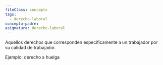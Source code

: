 ```yaml
---
fileClass: concepto
tags:
  - derecho-laboral
concepto-padre: 
asignatura: derecho-laboral
---
```

Aquellos derechos que corresponden específicamente a un trabajador por su calidad de trabajador.

Ejemplo: derecho a huelga
